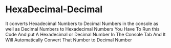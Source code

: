 # HexaDecimal-Decimal
It converts Hexadecimal Numbers to Decimal Numbers in the console as well as Decimal Numbers to Hexadecimal Numbers
You Have To Run this Code And put A Hexadecimal or Decimal Number In The Console Tab And It Will Automatically Convert That Number to Decimal Number
